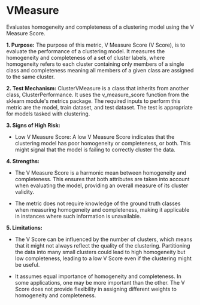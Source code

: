 # VMeasure

Evaluates homogeneity and completeness of a clustering model using the V Measure Score.

**1. Purpose:**
The purpose of this metric, V Measure Score (V Score), is to evaluate the performance of a clustering model. It
measures the homogeneity and completeness of a set of cluster labels, where homogeneity refers to each cluster
containing only members of a single class and completeness meaning all members of a given class are assigned to the
same cluster.

**2. Test Mechanism:**
ClusterVMeasure is a class that inherits from another class, ClusterPerformance. It uses the v_measure_score
function from the sklearn module's metrics package. The required inputs to perform this metric are the model, train
dataset, and test dataset. The test is appropriate for models tasked with clustering.

**3. Signs of High Risk:**

- Low V Measure Score: A low V Measure Score indicates that the clustering model has poor homogeneity or
completeness, or both. This might signal that the model is failing to correctly cluster the data.

**4. Strengths:**

- The V Measure Score is a harmonic mean between homogeneity and completeness. This ensures that both attributes
are taken into account when evaluating the model, providing an overall measure of its cluster validity.

- The metric does not require knowledge of the ground truth classes when measuring homogeneity and completeness,
making it applicable in instances where such information is unavailable.

**5. Limitations:**

- The V Score can be influenced by the number of clusters, which means that it might not always reflect the quality
of the clustering. Partitioning the data into many small clusters could lead to high homogeneity but low
completeness, leading to a low V Score even if the clustering might be useful.

- It assumes equal importance of homogeneity and completeness. In some applications, one may be more important than
the other. The V Score does not provide flexibility in assigning different weights to homogeneity and completeness.